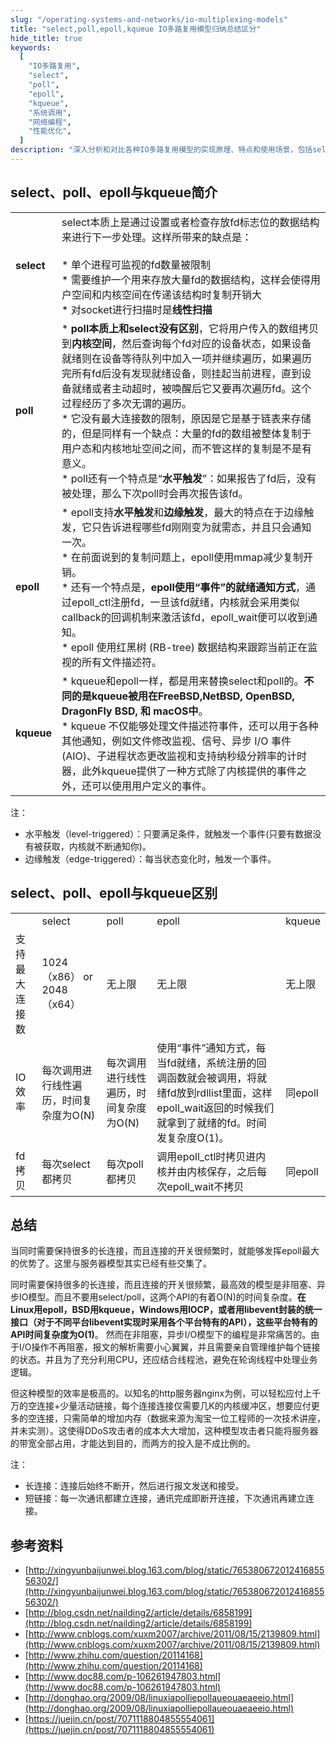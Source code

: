 ```yaml
---
slug: "/operating-systems-and-networks/io-multiplexing-models"
title: "select,poll,epoll,kqueue IO多路复用模型归纳总结区分"
hide_title: true
keywords:
  [
    "IO多路复用",
    "select",
    "poll",
    "epoll",
    "kqueue",
    "系统调用",
    "网络编程",
    "性能优化",
  ]
description: "深入分析和对比各种IO多路复用模型的实现原理、特点和使用场景，包括select、poll、epoll和kqueue等系统调用的详细介绍"
---
```


## select、poll、epoll与kqueue简介

|     |     |
| --- | --- |
| **select** | select本质上是通过设置或者检查存放fd标志位的数据结构来进行下一步处理。这样所带来的缺点是：<br/><br/>*   单个进程可监视的fd数量被限制<br/>*   需要维护一个用来存放大量fd的数据结构，这样会使得用户空间和内核空间在传递该结构时复制开销大<br/>*   对socket进行扫描时是**线性扫描** |
| **poll** | *   **poll本质上和select没有区别**，它将用户传入的数组拷贝到**内核空间**，然后查询每个fd对应的设备状态，如果设备就绪则在设备等待队列中加入一项并继续遍历，如果遍历完所有fd后没有发现就绪设备，则挂起当前进程，直到设备就绪或者主动超时，被唤醒后它又要再次遍历fd。这个过程经历了多次无谓的遍历。<br/>*   它没有最大连接数的限制，原因是它是基于链表来存储的，但是同样有一个缺点：大量的fd的数组被整体复制于用户态和内核地址空间之间，而不管这样的复制是不是有意义。<br/>*   poll还有一个特点是“**水平触发**”：如果报告了fd后，没有被处理，那么下次poll时会再次报告该fd。 |
| **epoll** | *   epoll支持**水平触发**和**边缘触发**，最大的特点在于边缘触发，它只告诉进程哪些fd刚刚变为就需态，并且只会通知一次。<br/>*   在前面说到的复制问题上，epoll使用mmap减少复制开销。<br/>*   还有一个特点是，**epoll使用“事件”的就绪通知方式**，通过epoll\_ctl注册fd，一旦该fd就绪，内核就会采用类似callback的回调机制来激活该fd，epoll\_wait便可以收到通知。<br/>*   epoll 使用红黑树 (RB-tree) 数据结构来跟踪当前正在监视的所有文件描述符。 |
| **kqueue  <br/>** | *   kqueue和epoll一样，都是用来替换select和poll的。**不同的是kqueue被用在FreeBSD,NetBSD, OpenBSD, DragonFly BSD, 和 macOS中**。<br/>*   kqueue 不仅能够处理文件描述符事件，还可以用于各种其他通知，例如文件修改监视、信号、异步 I/O 事件 (AIO)、子进程状态更改监视和支持纳秒级分辨率的计时器，此外kqueue提供了一种方式除了内核提供的事件之外，还可以使用用户定义的事件。 |

注：

*   水平触发（level-triggered）：只要满足条件，就触发一个事件(只要有数据没有被获取，内核就不断通知你)。
*   边缘触发（edge-triggered）：每当状态变化时，触发一个事件。

## select、poll、epoll与kqueue区别

|     |     |     |     |     |
| --- | --- | --- | --- | --- |
|     | select | poll | epoll | kqueue |
| 支持最大连接数 | 1024（x86） or 2048（x64） | 无上限 | 无上限 | 无上限 |
| IO效率 | 每次调用进行线性遍历，时间复杂度为O(N) | 每次调用进行线性遍历，时间复杂度为O(N) | 使用“事件”通知方式，每当fd就绪，系统注册的回调函数就会被调用，将就绪fd放到rdllist里面，这样epoll\_wait返回的时候我们就拿到了就绪的fd。时间发复杂度O(1)。 | 同epoll |
| fd拷贝 | 每次select都拷贝 | 每次poll都拷贝 | 调用epoll\_ctl时拷贝进内核并由内核保存，之后每次epoll\_wait不拷贝 | 同epoll |

## 总结

当同时需要保持很多的长连接，而且连接的开关很频繁时，就能够发挥epoll最大的优势了。这里与服务器模型其实已经有些交集了。

同时需要保持很多的长连接，而且连接的开关很频繁，最高效的模型是非阻塞、异步IO模型。而且不要用select/poll，这两个API的有着O(N)的时间复杂度。**在Linux用epoll，BSD用kqueue，Windows用IOCP，或者用libevent封装的统一接口（对于不同平台libevent实现时采用各个平台特有的API），这些平台特有的API时间复杂度为O(1)**。 然而在非阻塞，异步I/O模型下的编程是非常痛苦的。由于I/O操作不再阻塞，报文的解析需要小心翼翼，并且需要亲自管理维护每个链接的状态。并且为了充分利用CPU，还应结合线程池，避免在轮询线程中处理业务逻辑。

但这种模型的效率是极高的。以知名的http服务器nginx为例，可以轻松应付上千万的空连接+少量活动链接，每个连接连接仅需要几K的内核缓冲区，想要应付更多的空连接，只需简单的增加内存（数据来源为淘宝一位工程师的一次技术讲座，并未实测）。这使得DDoS攻击者的成本大大增加，这种模型攻击者只能将服务器的带宽全部占用，才能达到目的，而两方的投入是不成比例的。

注：

*   长连接：连接后始终不断开，然后进行报文发送和接受。
*   短链接：每一次通讯都建立连接，通讯完成即断开连接，下次通讯再建立连接。

## 参考资料

*   [http://xingyunbaijunwei.blog.163.com/blog/static/76538067201241685556302/](http://xingyunbaijunwei.blog.163.com/blog/static/76538067201241685556302/)
*   [http://blog.csdn.net/nailding2/article/details/6858199](http://blog.csdn.net/nailding2/article/details/6858199)
*   [http://www.cnblogs.com/xuxm2007/archive/2011/08/15/2139809.html](http://www.cnblogs.com/xuxm2007/archive/2011/08/15/2139809.html)
*   [http://www.zhihu.com/question/20114168](http://www.zhihu.com/question/20114168)
*   [http://www.doc88.com/p-106261947803.html](http://www.doc88.com/p-106261947803.html)
*   [http://donghao.org/2009/08/linuxiapolliepollaueouaeaeeio.html](http://donghao.org/2009/08/linuxiapolliepollaueouaeaeeio.html)
*   [https://juejin.cn/post/7071118804855554061](https://juejin.cn/post/7071118804855554061)

  

